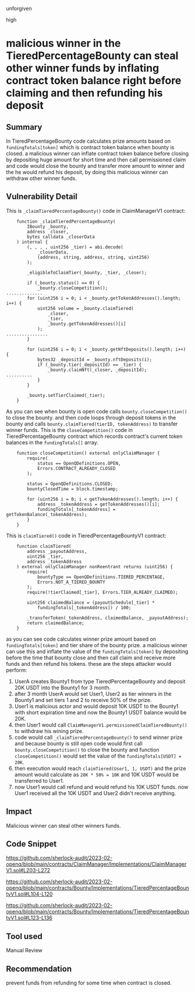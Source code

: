 unforgiven

high

# malicious winner in the TieredPercentageBounty can steal other winner funds by inflating contract token balance right before claiming and then refunding his deposit

## Summary
In TieredPercentageBounty code calculates prize amounts based on `fundingTotals[token]` which is contract token balance when bounty is closed. a malicious winner can inflate contract token balance before closing by depositing huge amount for short time and then call permissioned claim and code would close the bounty and transfer more amount to winner and the he would refund his deposit, by doing this malicious winner can withdraw other winner funds.

## Vulnerability Detail
This is `_claimTieredPercentageBounty()` code in ClaimManagerV1 contract:
```solidity
    function _claimTieredPercentageBounty(
        IBounty _bounty,
        address _closer,
        bytes calldata _closerData
    ) internal {
        (, , , , uint256 _tier) = abi.decode(
            _closerData,
            (address, string, address, string, uint256)
        );

        _eligibleToClaimTier(_bounty, _tier, _closer);

        if (_bounty.status() == 0) {
            _bounty.closeCompetition();
..............
        for (uint256 i = 0; i < _bounty.getTokenAddresses().length; i++) {
            uint256 volume = _bounty.claimTiered(
                _closer,
                _tier,
                _bounty.getTokenAddresses()[i]
            );
................
        }

        for (uint256 i = 0; i < _bounty.getNftDeposits().length; i++) {
            bytes32 _depositId = _bounty.nftDeposits(i);
            if (_bounty.tier(_depositId) == _tier) {
                _bounty.claimNft(_closer, _depositId);
..........
            }
        }

        _bounty.setTierClaimed(_tier);
    }
```
As you can see when bounty is open code calls `bounty.closeCompetition()` to close the bounty. and then code loops through deposit tokens in the bounty and calls `bounty.claimTiered(tierID, tokenAddress)` to transfer winner funds.
This is the `closeCompetition()` code in TieredPercentageBounty  contract which records contract's current token balances in the `fundingTotals[]` array.
```solidity
    function closeCompetition() external onlyClaimManager {
        require(
            status == OpenQDefinitions.OPEN,
            Errors.CONTRACT_ALREADY_CLOSED
        );

        status = OpenQDefinitions.CLOSED;
        bountyClosedTime = block.timestamp;

        for (uint256 i = 0; i < getTokenAddresses().length; i++) {
            address _tokenAddress = getTokenAddresses()[i];
            fundingTotals[_tokenAddress] = getTokenBalance(_tokenAddress);
        }
    }
```
This is `claimTiered()` code in TieredPercentageBountyV1 contract:
```solidity
    function claimTiered(
        address _payoutAddress,
        uint256 _tier,
        address _tokenAddress
    ) external onlyClaimManager nonReentrant returns (uint256) {
        require(
            bountyType == OpenQDefinitions.TIERED_PERCENTAGE,
            Errors.NOT_A_TIERED_BOUNTY
        );
        require(!tierClaimed[_tier], Errors.TIER_ALREADY_CLAIMED);

        uint256 claimedBalance = (payoutSchedule[_tier] *
            fundingTotals[_tokenAddress]) / 100;

        _transferToken(_tokenAddress, claimedBalance, _payoutAddress);
        return claimedBalance;
    }
```
as you can see code calculates winner prize amount based on `fundingTotals[token]` and tier share of the bounty prize. a malicious winner can use this and inflate the value of the `fundingTotals[token]` by depositing before the time that bounty close and then call claim and receive more funds and then refund his tokens. these are the steps attacker would perform:
1. UserA creates Bounty1 from type TieredPercentageBounty and deposit 20K USDT into the Bounty1 for 3 month.
2. after 3 month UserA would set User1, User2 as tier winners in the Bounty1 and set tiers 1 and 2 to receive 50% of the prize.
3. User1 is malicious actor and would deposit 10K USDT to the Bounty1 with short expiration time and now the Bounty1 USDT balance would be 20K.
4. then User1 would call `ClaimManagerV1.permissionedClaimTieredBounty()` to withdraw his wining prize.
5. code would call `_claimTieredPercentageBounty()` to send winner prize and because bounty is still open code would first call `bounty.closeCompetition()` to close the bounty and function `closeCompetition()` would set the value of the `fundingTotals[USDT] = 20K`.
6. then execution would reach `claimTiered(User1, 1, USDT)` and the prize amount would calculate as `20K * 50% = 10K` and 10K USDT would be transferred to User1.
7. now User1 would call refund and would refund his 10K USDT funds. now User1 received all the 10K USDT and User2 didn't receive anything.

## Impact
Malicious winner can steal other winners funds.

## Code Snippet
https://github.com/sherlock-audit/2023-02-openq/blob/main/contracts/ClaimManager/Implementations/ClaimManagerV1.sol#L203-L272

https://github.com/sherlock-audit/2023-02-openq/blob/main/contracts/Bounty/Implementations/TieredPercentageBountyV1.sol#L104-L120

https://github.com/sherlock-audit/2023-02-openq/blob/main/contracts/Bounty/Implementations/TieredPercentageBountyV1.sol#L123-L136

## Tool used
Manual Review

## Recommendation
prevent funds from refunding for some time when contract is closed.